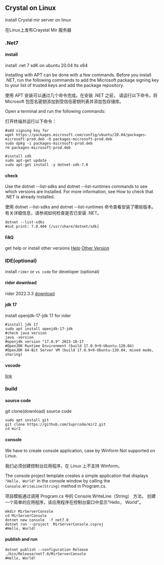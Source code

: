 ## Crystal on Linux

install Crystal  mir server  on linux 

在Linux上发布Craystal Mir 服务器

### .Net7
#### install
install .net 7 sdK on ubuntu 20.04 lts x64

Installing with APT can be done with a few commands. Before you install .NET, 
run the following commands to add the Microsoft package signing key 
to your list of trusted keys and add the package repository.

使用 APT 安装可以通过几个命令完成。在安装 .NET 之前，
请运行以下命令，将 Microsoft 包签名密钥添加到受信任密钥列表并添加包存储库。

Open a terminal and run the following commands:

打开终端并运行以下命令：

```shell
#add signing key for 
wget https://packages.microsoft.com/config/ubuntu/20.04/packages-microsoft-prod.deb -O packages-microsoft-prod.deb
sudo dpkg -i packages-microsoft-prod.deb
rm packages-microsoft-prod.deb

#install sdk 
sudo apt-get update 
sudo apt-get install -y dotnet-sdk-7.0

```

#### check

Use the dotnet --list-sdks and dotnet --list-runtimes commands to see which versions are installed. 
For more information, see How to check that .NET is already installed.

使用 dotnet --list-sdks and dotnet --list-runtimes 命令查看安装了哪些版本。
有关详细信息，请参阅如何检查是否已安装 .NET。

```shell
dotnet --list-sdks
#out print: 7.0.404 [/usr/share/dotnet/sdk]
```

#### FAQ 
get help or install other versions
[Help](https://learn.microsoft.com/en-us/dotnet/core/install/linux-ubuntu-2004)
[Other Version](https://learn.microsoft.com/en-us/dotnet/core/install/linux)


### IDE(optional)
install `rider` or `vs code` for developer (optional)

#### rider download
rider 2022.3.3 
[download](https://download-cdn.jetbrains.com/rider/JetBrains.Rider-2022.3.3-aarch64.tar.gz?_gl=1*qxwgxl*_ga*MTI0Mzc3NjI2NC4xNzAxNDgzMDk1*_ga_9J976DJZ68*MTcwMTQ4MzA5NS4xLjEuMTcwMTQ4MzI1NC4xMy4wLjA.&_ga=2.139501811.1763692958.1701483095-1243776264.1701483095)

#### jdk 17
install openjdk-17-jdk 17 for rider

```shell
#install jdk 17
sudo apt install openjdk-17-jdk
#check java version
java -version
#openjdk version "17.0.9" 2023-10-17
#OpenJDK Runtime Environment (build 17.0.9+9-Ubuntu-120.04)
#OpenJDK 64-Bit Server VM (build 17.0.9+9-Ubuntu-120.04, mixed mode, sharing)
```
#### vscode 
[link](https://learn.microsoft.com/en-us/dotnet/core/tutorials/with-visual-studio-code?pivots=dotnet-7-0)

### build 

#### source code
git clone(download) source code

```shell
sudo apt install git
git clone https://github.com/Suprcode/mir2.git
cd mir2
```

#### console

We have to create console application, case by Winform Not supported on Linux.

我们必须创建控制台应用程序，在 Linux 上不支持 Winform。

The console project template creates a simple application that displays `"Hello, World"`
in the console window by calling the `Console.WriteLine(String)` method in Program.cs.

项目模板通过调用 Program.cs 中的 Console.WriteLine（String） 方法，
创建一个简单的应用程序，该应用程序在控制台窗口中显示“Hello， World”。

```shell
mkdir MirServerConsole
cd MirServerConsole
dotnet new console  -f net7.0
dotnet run --project  MirServerConsole.csproj 
#Hello, World!
```

#### publish and run 
```shell
dotnet publish --configuration Release
./bin/Release/net7.0/MirServerConsole
#Hello, World!
```

